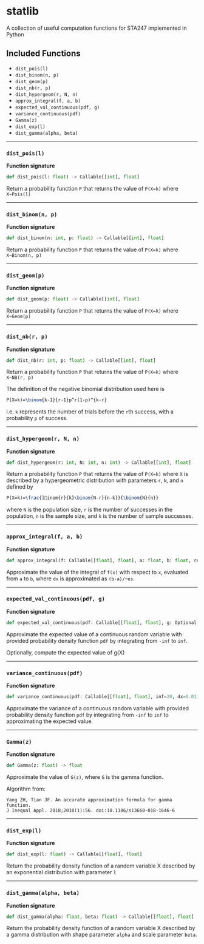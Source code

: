 # statlib

A collection of useful computation functions for STA247 implemented in Python

## Included Functions
 - `dist_pois(l)`
 - `dist_binom(n, p)`
 - `dist_geom(p)`
 - `dist_nb(r, p)`
 - `dist_hypergeom(r, N, n)`
 - `approx_integral(f, a, b)`
 - `expected_val_continuous(pdf, g)`
 - `variance_continuous(pdf)`
 - `Gamma(z)`
 - `dist_exp(l)`
 - `dist_gamma(alpha, beta)`

---

### `dist_pois(l)`
**Function signature**
```python
def dist_pois(l: float) -> Callable[[int], float]
```
Return a probability function `P` that returns the value of `P(X=k)`
where `X~Pois(l)`

---

### `dist_binom(n, p)`
**Function signature**
```python
def dist_binom(n: int, p: float) -> Callable[[int], float]
```
Return a probability function `P` that returns the value of `P(X=k)`
where `X~Binom(n, p)`

---

### `dist_geom(p)`
**Function signature**
```python
def dist_geom(p: float) -> Callable[[int], float]
```
Return a probability function `P` that returns the value of `P(X=k)`
where `X~Geom(p)`

---

### `dist_nb(r, p)`
**Function signature**
```python
def dist_nb(r: int, p: float) -> Callable[[int], float]
```
Return a probability function `P` that returns the value of `P(X=k)`
where `X~NB(r, p)`

The definition of the negative binomial distribution used here is
```latex
P(X=k)=\binom{k-1}{r-1}p^r(1-p)^{k-r}
```
i.e. `k` represents the number of trials before the `r`th success, with a probability `p`
of success.

---

### `dist_hypergeom(r, N, n)`
**Function signature**
```python
def dist_hypergeom(r: int, N: int, n: int) -> Callable[[int], float]
```
Return a probability function `P` that returns the value of `P(X=k)`
where `X` is described by a hypergeometric distribution with parameters `r`, `N`, and `n`
defined by

```latex
P(X=k)=\frac{]inom{r}{k}\binom{N-r}{n-k}}{\binom{N}{n}}
```

where `N` is the population size, `r` is the number of successes in the population,
`n` is the sample size, and `k` is the number of sample successes.

---

### `approx_integral(f, a, b)`
**Function signature**
```python
def approx_integral(f: Callable[[float], float], a: float, b: float, res=1000) -> float
```
Approximate the value of the integral of `f(x)` with respect to `x`, evaluated
from `a` to `b`, where `dx` is approximated as `(b-a)/res`.

---

### `expected_val_continuous(pdf, g)`
**Function signature**
```python
def expected_val_continuous(pdf: Callable[[float], float], g: Optional[Callable[[float], float]], inf=20, dx=0.01) -> float
```
Approximate the expected value of a continuous random variable with provided
probability density function `pdf` by integrating from `-inf` to `inf`.

Optionally, compute the expected value of g(X)

---

### `variance_continuous(pdf)`
**Function signature**
```python
def variance_continuous(pdf: Callable[[float], float], inf=20, dx=0.01) -> float
```
Approximate the variance of a continuous random variable with provided
probability density function `pdf` by integrating from `-inf` to `inf` to
approximating the expected value.

---

### `Gamma(z)`
**Function signature**
```python
def Gamma(z: float) -> float
```
Approximate the value of `G(z)`, where `G` is the gamma function.

Algorithm from:
```text
Yang ZH, Tian JF. An accurate approximation formula for gamma function.
J Inequal Appl. 2018;2018(1):56. doi:10.1186/s13660-018-1646-6
```

---

### `dist_exp(l)`
**Function signature**
```python
def dist_exp(l: float) -> Callable[[float], float]
```
Return the probability density function of a random variable X
described by an exponential distribution with parameter `l`

---

### `dist_gamma(alpha, beta)`
**Function signature**
```python
def dist_gamma(alpha: float, beta: float) -> Callable[[float], float]
```
Return the probability density function of a random variable X
described by a gamma distribution with shape parameter `alpha` and scale parameter `beta`.
